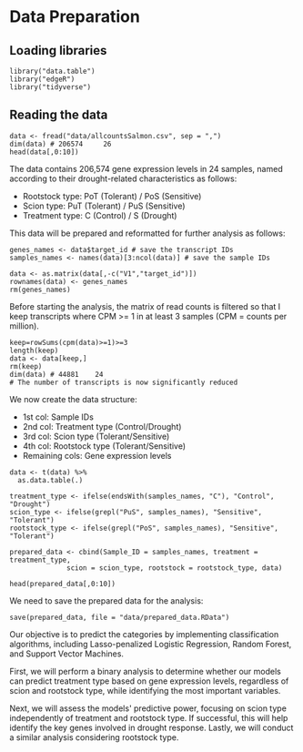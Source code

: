 # Data Preparation

## Loading libraries

```
library("data.table")
library("edgeR")
library("tidyverse")
```

## Reading the data

```
data <- fread("data/allcountsSalmon.csv", sep = ",")
dim(data) # 206574     26
head(data[,0:10])
```

The data contains 206,574 gene expression levels in 24 samples, named according to their drought-related characteristics as follows:
- Rootstock type: PoT (Tolerant) / PoS (Sensitive)
- Scion type: PuT (Tolerant) / PuS (Sensitive)
- Treatment type: C (Control) / S (Drought)

This data will be prepared and reformatted for further analysis as follows:

```
genes_names <- data$target_id # save the transcript IDs
samples_names <- names(data)[3:ncol(data)] # save the sample IDs

data <- as.matrix(data[,-c("V1","target_id")])
rownames(data) <- genes_names
rm(genes_names)
```

Before starting the analysis, the matrix of read counts is filtered so that I keep transcripts where CPM >= 1 in at least 3 samples (CPM = counts per million).

```
keep=rowSums(cpm(data)>=1)>=3
length(keep)
data <- data[keep,]
rm(keep)
dim(data) # 44881    24
# The number of transcripts is now significantly reduced
```

We now create the data structure:
- 1st col: Sample IDs
- 2nd col: Treatment type (Control/Drought)
- 3rd col: Scion type (Tolerant/Sensitive)
- 4th col: Rootstock type (Tolerant/Sensitive)
- Remaining cols: Gene expression levels

```
data <- t(data) %>%
  as.data.table(.)

treatment_type <- ifelse(endsWith(samples_names, "C"), "Control", "Drought")
scion_type <- ifelse(grepl("PuS", samples_names), "Sensitive", "Tolerant")
rootstock_type <- ifelse(grepl("PoS", samples_names), "Sensitive", "Tolerant")

prepared_data <- cbind(Sample_ID = samples_names, treatment = treatment_type,
              scion = scion_type, rootstock = rootstock_type, data)
              
head(prepared_data[,0:10])
```

We need to save the prepared data for the analysis:

```
save(prepared_data, file = "data/prepared_data.RData")
```

Our objective is to predict the categories by implementing classification algorithms, including Lasso-penalized Logistic Regression, Random Forest, and Support Vector Machines.

First, we will perform a binary analysis to determine whether our models can predict treatment type based on gene expression levels, regardless of scion and rootstock type, while identifying the most important variables.

Next, we will assess the models' predictive power, focusing on scion type independently of treatment and rootstock type. If successful, this will help identify the key genes involved in drought response. Lastly, we will conduct a similar analysis considering rootstock type.
